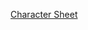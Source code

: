 [Character Sheet]( https://docs.google.com/document/d/1MMBziBgcTrDQOxOGD-jB3afhIyqAR2EY0MCI11F1yds/edit)


